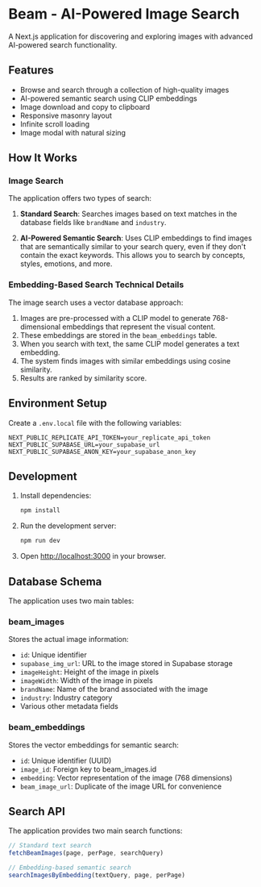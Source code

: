 # Beam - AI-Powered Image Search

A Next.js application for discovering and exploring images with advanced AI-powered search functionality.

## Features

- Browse and search through a collection of high-quality images
- AI-powered semantic search using CLIP embeddings
- Image download and copy to clipboard
- Responsive masonry layout
- Infinite scroll loading
- Image modal with natural sizing

## How It Works

### Image Search

The application offers two types of search:

1. **Standard Search**: Searches images based on text matches in the database fields like `brandName` and `industry`.

2. **AI-Powered Semantic Search**: Uses CLIP embeddings to find images that are semantically similar to your search query, even if they don't contain the exact keywords. This allows you to search by concepts, styles, emotions, and more.

### Embedding-Based Search Technical Details

The image search uses a vector database approach:

1. Images are pre-processed with a CLIP model to generate 768-dimensional embeddings that represent the visual content.
2. These embeddings are stored in the `beam_embeddings` table.
3. When you search with text, the same CLIP model generates a text embedding.
4. The system finds images with similar embeddings using cosine similarity.
5. Results are ranked by similarity score.

## Environment Setup

Create a `.env.local` file with the following variables:

```
NEXT_PUBLIC_REPLICATE_API_TOKEN=your_replicate_api_token
NEXT_PUBLIC_SUPABASE_URL=your_supabase_url
NEXT_PUBLIC_SUPABASE_ANON_KEY=your_supabase_anon_key
```

## Development

1. Install dependencies:
   ```bash
   npm install
   ```

2. Run the development server:
   ```bash
   npm run dev
   ```

3. Open [http://localhost:3000](http://localhost:3000) in your browser.

## Database Schema

The application uses two main tables:

### beam_images

Stores the actual image information:

- `id`: Unique identifier
- `supabase_img_url`: URL to the image stored in Supabase storage
- `imageHeight`: Height of the image in pixels
- `imageWidth`: Width of the image in pixels
- `brandName`: Name of the brand associated with the image
- `industry`: Industry category
- Various other metadata fields

### beam_embeddings

Stores the vector embeddings for semantic search:

- `id`: Unique identifier (UUID)
- `image_id`: Foreign key to beam_images.id
- `embedding`: Vector representation of the image (768 dimensions)
- `beam_image_url`: Duplicate of the image URL for convenience

## Search API

The application provides two main search functions:

```typescript
// Standard text search
fetchBeamImages(page, perPage, searchQuery)

// Embedding-based semantic search
searchImagesByEmbedding(textQuery, page, perPage)
``` 